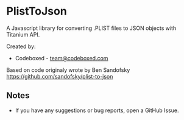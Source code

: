 # PlistToJson

A Javascript library for converting .PLIST files to JSON objects with Titanium API.

Created by:

* Codeboxed - <team@codeboxed.com>

Based on code originaly wrote by Ben Sandofsky https://github.com/sandofsky/plist-to-json

## Notes
* If you have any suggestions or bug reports, open a GitHub Issue.